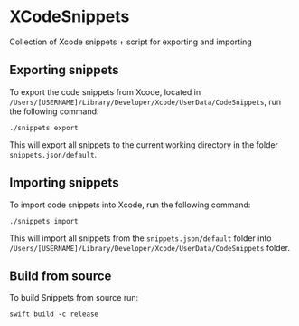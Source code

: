 XCodeSnippets
=============

Collection of Xcode snippets + script for exporting and importing

## Exporting snippets
To export the code snippets from Xcode, located in `/Users/[USERNAME]/Library/Developer/Xcode/UserData/CodeSnippets`, run the following command:

`./snippets export`

This will export all snippets to the current working directory in the folder `snippets.json/default`.

## Importing snippets
To import code snippets into Xcode, run the following command:

`./snippets import`

This will import all snippets from the `snippets.json/default` folder into `/Users/[USERNAME]/Library/Developer/Xcode/UserData/CodeSnippets` folder.

## Build from source
To build Snippets from source run:

`swift build -c release`
